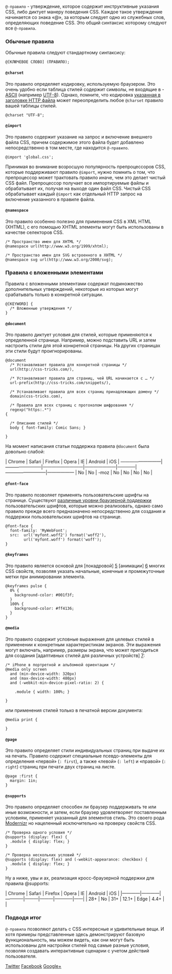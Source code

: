 `@-правило` - утверждение, которое содержит инструктивные указания CSS, либо диктует манеру поведения CSS. Каждое такое утверждение начинается со знака «@», за которым следует одно из служебных слов, определяющих поведение CSS. Это общий синтаксис которому следуют все `@-правила`.

### Обычные правила

Обычные правила следуют стандартному синтаксису:

    @[КЛЮЧЕВОЕ СЛОВО] (ПРАВИЛО);

#### `@charset`

Это правило определяет кодировку, используемую браузером. Это очень удобно если таблица стилей содержит символы, не входящие в 
-[ASCII][1] (например [UTF-8][2]). Однако, помните, что кодировка [указанная в заголовке HTTP файла][3] может переопределить любое `@charset` правило вашей таблицы стилей.

    @charset "UTF-8";

#### `@import`

Это правило содержит указание на запрос и включение внешнего файла CSS, причем содержимое этого файла будет добавлено непосредственно в том месте, где находится `@-правило`.

    @import 'global.css';

Принимая во внимание возросшую популярность препроцессоров CSS, которые поддерживают правило `@import`, нужно помнить о том, что препроцессор может трактовать правило иначе, чем это делает чистый CSS файл. Препроцессор получает все импортируемые файлы и обрабатывает их, получая на выходе один файл CSS. Чистый CSS обрабатывает каждый `@import` как отдельный HTTP запрос на включение указанного в правиле файла.

#### `@namespace`

Это правило особенно полезно для применения CSS в XML HTML (XHTML), с его помощью XHTML элементы могут быть использованы в качестве селекторов CSS.

    /* Пространство имен для XHTML */
    @namespace url(http://www.w3.org/1999/xhtml);
    
    /* Пространство имен для SVG встроенного в XHTML */
    @namespace svg url(http://www.w3.org/2000/svg);

### Правила с вложенными элементами

Правила с вложенными элементами содержат подмножество дополнительных утверждений, некоторые из которых могут срабатывать только в конкретной ситуации.

    @[KEYWORD] {
      /* Вложенные утверждения */
    }

#### `@document`

Это правило диктует условия для стилей, которые применяются к определенной странице. Например, можно подставить URL и затем настроить стили для этой конкретной страницы.
На других страницах эти стили будут проигнорированы.

    @document 
      /* Устанавливает правила для конкретной страницы */
      url(http://css-tricks.com/),
      
      /* Устанавливает правила для страниц, чей URL начинается с … */
      url-prefix(http://css-tricks.com/snippets/),
      
      /* Устанавливает правила для всех страниц принадлежащих домену */
      domain(css-tricks.com),
    
      /* Правила для всех страниц с протоколом шифрования */
      regexp("https:.*")
    {
      
      /* Описание стилей */
      body { font-family: Comic Sans; }
    
    }

На момент написания статьи поддержка правила `@document` была довольно слабой:

| Chrome | Safari | Firefox | Opera | IE | Android | iOS |
—————————|————————|—————————|———————|————|—————————|——————
| No     | No     | -moz    | No    | No | No      | No  |

#### `@font-face`

Это правило позволяет применять пользовательские шрифты на странице. Существуют [различные уровни браузерной поддержки][4] пользовательских шрифтов, которые можно реализовать, однако само правило прежде всего предназначено непосредственно для создания и поддержки пользовательских шрифтов на странице.

    @font-face {
      font-family: 'MyWebFont';
      src:  url('myfont.woff2') format('woff2'),
            url('myfont.woff') format('woff');
    }

#### `@keyframes`

Это правило является основой для [покадровой] [5] [анимации] [6] многих CSS свойств, позволяя указать начальные, конечные и промежуточные метки при анимировании элемента.

    @keyframes pulse {
      0% {
        background-color: #001f3f;
      }
      100% {
        background-color: #ff4136;
      }
    }

#### `@media`

Это правило содержит условные выражения для целевых стилей в применении к конкретным характеристикам экранов. Эти выражения могут включать, например, размеры экрана, что может пригодиться для создания [адаптивных стилей для различных устройств] [7]:

    /* iPhone в портретной и альбомной ориентации */
    @media only screen 
      and (min-device-width: 320px) 
      and (max-device-width: 480px)
      and (-webkit-min-device-pixel-ratio: 2) {
    
        .module { width: 100%; }
    
    }

или применения стилей только в печатной версии документа:

    @media print {
    
    }

#### `@page`

Это правило определяет стили индивидуальных страниц при выдаче их на печать. Правило содержит специальные псевдо-элементы для определения «первой» (`: first`), а также «левой» (`: left`) и «правой» (`: right`) страниц при печати двух страниц на листе. 

    @page :first {
      margin: 1in;
    }

#### `@supports`

Это правило определяет способен ли браузер поддерживать те или иные возможности, и затем, если браузер удовлетворяет поставленным условиям, применяет указанный для элементов стиль. Это своего рода [Modernizr][8] но нацеленный исключительно на проверку свойств CSS.

    /* Проверка одного условия */
    @supports (display: flex) {
      .module { display: flex; }
    }
    
    /* Проверка нескольких условий */
    @supports (display: flex) and (-webkit-appearance: checkbox) {
      .module { display: flex; }
    }

Ну а ниже, увы и ах, реализация кросс-браузерной поддержки для правила @supports:

| Chrome | Safari | Firefox | Opera | IE   | Android | iOS |
|————|————|————|———|———|————|——|
| 28+    | No     | 31+     | 12.1+ | Edge | 4.4+    |     |

### Подводя итог

`@-правила` позволяют делать с CSS интересные и удивительные вещи. И хотя примеры представленные здесь демонстрируют базовую функциональность, мы можем видеть, как они могут быть  использованы для настройки стилей под самые разные условия, позволяя создавать интерактивные сценарии с учетом действий пользователя.

[Twitter][9] [Facebook][10] [Google+][11]

 [1]: http://www.ascii.cl/htmlcodes.htm
 [2]: http://en.wikipedia.org/wiki/UTF-8
 [3]: https://developer.mozilla.org/en-US/docs/Web/HTML/Element/meta#Attributes
 [4]: https://css-tricks.com/snippets/css/using-font-face/
 [5]: https://css-tricks.com/snippets/css/keyframe-animation-syntax/
 [6]: https://css-tricks.com/almanac/properties/a/animation/
 [7]: https://css-tricks.com/snippets/css/media-queries-for-standard-devices/
 [8]: http://modernizr.com/
 [9]: https://twitter.com/intent/tweet?text=The%20At-Rules%20of%20CSS&url=https://css-tricks.com/the-at-rules-of-css/&via=real_css_tricks
 [10]: https://www.facebook.com/sharer/sharer.php?u=https://css-tricks.com/the-at-rules-of-css/
 [11]: https://plus.google.com/share?url=https://css-tricks.com/the-at-rules-of-css/